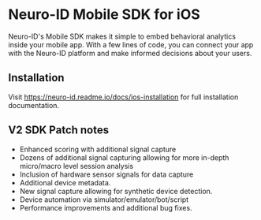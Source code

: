 # Neuro-ID Mobile SDK for iOS

Neuro-ID's Mobile SDK makes it simple to embed behavioral analytics inside your mobile app. With a few lines of code, you can connect your app with the Neuro-ID platform and make informed decisions about your users.

## Installation

Visit https://neuro-id.readme.io/docs/ios-installation for full installation documentation.

## V2 SDK Patch notes

- Enhanced scoring with additional signal capture
- Dozens of additional signal capturing allowing for more in-depth micro/macro level session analysis
- Inclusion of hardware sensor signals for data capture
- Additional device metadata.
- New signal capture allowing for synthetic device detection.
- Device automation via simulator/emulator/bot/script
- Performance improvements and additional bug fixes.

